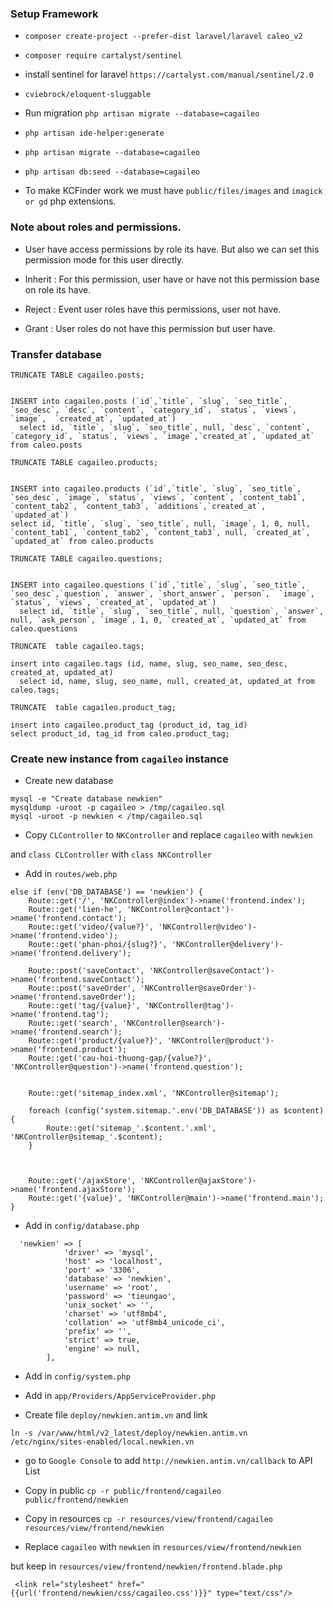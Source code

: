 ### Setup Framework 

* `composer create-project --prefer-dist laravel/laravel caleo_v2`

* `composer require cartalyst/sentinel`

* install sentinel for laravel `https://cartalyst.com/manual/sentinel/2.0`

* `cviebrock/eloquent-sluggable`

* Run migration `php artisan migrate --database=cagaileo`

* `php artisan ide-helper:generate`

* `php artisan migrate --database=cagaileo`

* `php artisan db:seed --database=cagaileo`

* To make KCFinder work we must have `public/files/images` and `imagick or gd` php extensions.

### Note about roles and permissions.

* User have access permissions by role its have. But also we can set this permission mode for this user directly.

 - Inherit : For this permission, user have or have not this permission base on role its have.
 
 - Reject : Event user roles have this permissions, user not have.
 
 - Grant : User roles do not have this permission but user have.
 
### Transfer database

```$xslt
TRUNCATE TABLE cagaileo.posts;


INSERT into cagaileo.posts (`id`,`title`, `slug`, `seo_title`, `seo_desc`, `desc`, `content`, `category_id`, `status`, `views`, `image`,  `created_at`, `updated_at`)
  select id, `title`, `slug`, `seo_title`, null, `desc`, `content`, `category_id`, `status`, `views`, `image`,`created_at`, `updated_at` from caleo.posts
  
TRUNCATE TABLE cagaileo.products;
  
  
INSERT into cagaileo.products (`id`,`title`, `slug`, `seo_title`, `seo_desc`, `image`, `status`, `views`, `content`, `content_tab1`, `content_tab2`, `content_tab3`, `additions`,`created_at`, `updated_at`)
select id, `title`, `slug`, `seo_title`, null, `image`, 1, 0, null, `content_tab1`, `content_tab2`, `content_tab3`, null, `created_at`, `updated_at` from caleo.products

TRUNCATE TABLE cagaileo.questions;
    
    
INSERT into cagaileo.questions (`id`,`title`, `slug`, `seo_title`, `seo_desc`,`question`, `answer`, `short_answer`, `person`,  `image`, `status`, `views`, `created_at`, `updated_at`)
  select id, `title`, `slug`, `seo_title`, null, `question`, `answer`, null, `ask_person`, `image`, 1, 0, `created_at`, `updated_at` from caleo.questions
  
TRUNCATE  table cagaileo.tags;
  
insert into cagaileo.tags (id, name, slug, seo_name, seo_desc, created_at, updated_at)
  select id, name, slug, seo_name, null, created_at, updated_at from caleo.tags;
  
TRUNCATE  table cagaileo.product_tag;
  
insert into cagaileo.product_tag (product_id, tag_id)
select product_id, tag_id from caleo.product_tag;

``` 

### Create new instance from `cagaileo` instance

* Create new database

```textmate
mysql -e "Create database newkien"
mysqldump -uroot -p cagaileo > /tmp/cagaileo.sql
mysql -uroot -p newkien < /tmp/cagaileo.sql
```

* Copy `CLController` to `NKController` and replace `cagaileo` with `newkien`

and `class CLController` with `class NKController`

* Add in `routes/web.php`

```textmate
else if (env('DB_DATABASE') == 'newkien') {
    Route::get('/', 'NKController@index')->name('frontend.index');
    Route::get('lien-he', 'NKController@contact')->name('frontend.contact');
    Route::get('video/{value?}', 'NKController@video')->name('frontend.video');
    Route::get('phan-phoi/{slug?}', 'NKController@delivery')->name('frontend.delivery');

    Route::post('saveContact', 'NKController@saveContact')->name('frontend.saveContact');
    Route::post('saveOrder', 'NKController@saveOrder')->name('frontend.saveOrder');
    Route::get('tag/{value}', 'NKController@tag')->name('frontend.tag');
    Route::get('search', 'NKController@search')->name('frontend.search');
    Route::get('product/{value?}', 'NKController@product')->name('frontend.product');
    Route::get('cau-hoi-thuong-gap/{value?}', 'NKController@question')->name('frontend.question');


    Route::get('sitemap_index.xml', 'NKController@sitemap');

    foreach (config('system.sitemap.'.env('DB_DATABASE')) as $content) {
        Route::get('sitemap_'.$content.'.xml', 'NKController@sitemap_'.$content);
    }



    Route::get('/ajaxStore', 'NKController@ajaxStore')->name('frontend.ajaxStore');
    Route::get('{value}', 'NKController@main')->name('frontend.main');
}
```

* Add in `config/database.php`

```textmate
  'newkien' => [
            'driver' => 'mysql',
            'host' => 'localhost',
            'port' => '3306',
            'database' => 'newkien',
            'username' => 'root',
            'password' => 'tieungao',
            'unix_socket' => '',
            'charset' => 'utf8mb4',
            'collation' => 'utf8mb4_unicode_ci',
            'prefix' => '',
            'strict' => true,
            'engine' => null,
        ],
``` 
* Add in `config/system.php`

* Add in `app/Providers/AppServiceProvider.php`

* Create file `deploy/newkien.antim.vn` and link

`ln -s /var/www/html/v2_latest/deploy/newkien.antim.vn /etc/nginx/sites-enabled/local.newkien.vn`

* go to `Google Console` to add `http://newkien.antim.vn/callback` to API List

* Copy in public `cp -r public/frontend/cagaileo public/frontend/newkien`

* Copy in resources `cp -r resources/view/frontend/cagaileo  resources/view/frontend/newkien`

* Replace `cagaileo` with `newkien` in `resources/view/frontend/newkien`

but keep in `resources/view/frontend/newkien/frontend.blade.php` 

```textmate
 <link rel="stylesheet" href="{{url('frontend/newkien/css/cagaileo.css')}}" type="text/css"/>
```
